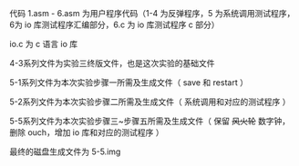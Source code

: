 代码 1.asm - 6.asm 为用户程序代码（1-4 为反弹程序，5 为系统调用测试程序，6为 io 库测试程序汇编部分，6.c 为 io 库测试程序 c 部分）

io.c 为 c 语言 io 库

4-3系列文件为实验三终版文件，也是这次实验的基础文件

5-1系列文件为本次实验步骤一所需及生成文件（ save 和 restart ）

5-2系列文件为本次实验步骤二所需及生成文件（ 系统调用和对应的测试程序 ）

5-5系列文件为本次实验步骤三~步骤五所需及生成文件（ 保留 ~~风火轮~~ 数字钟，删除 ouch，增加 io 库和对应的测试程序 ）

最终的磁盘生成文件为 5-5.img

